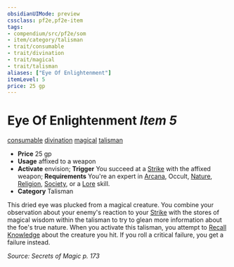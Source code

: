 ```yaml
---
obsidianUIMode: preview
cssclass: pf2e,pf2e-item
tags:
- compendium/src/pf2e/som
- item/category/talisman
- trait/consumable
- trait/divination
- trait/magical
- trait/talisman
aliases: ["Eye Of Enlightenment"]
itemLevel: 5
price: 25 gp
---
```

# Eye Of Enlightenment *Item 5*  
[consumable](../../../rules/traits/consumable.md)  [divination](../../../rules/traits/divination.md)  [magical](../../../rules/traits/magical.md)  [talisman](../../../rules/traits/talisman.md)  

- **Price** 25 gp
- **Usage** affixed to a weapon
- **Activate** envision; **Trigger** You succeed at a [Strike](../../../rules/actions/strike.md) with the affixed weapon; **Requirements** You're an expert in [Arcana](../../skills.md#Arcana), Occult, [Nature](../../skills.md#Nature), [Religion](../../skills.md#Religion), [Society](../../skills.md#Society), or a [Lore](../../skills.md#Lore) skill.
- **Category** Talisman

This dried eye was plucked from a magical creature. You combine your observation about your enemy's reaction to your [Strike](../../../rules/actions/strike.md) with the stores of magical wisdom within the talisman to try to glean more information about the foe's true nature. When you activate this talisman, you attempt to [Recall Knowledge](../../../rules/actions/recall-knowledge.md) about the creature you hit. If you roll a critical failure, you get a failure instead.

*Source: Secrets of Magic p. 173*